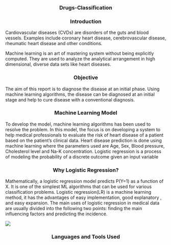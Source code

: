 <p align="center">
  <h3 align="center">Drugs-Classification</h3>
  
<p align="left">
  <h3 align="center">Introduction</h3>
<p>Cardiovascular diseases (CVDs) are disorders of the guts and blood vessels. 
Examples include coronary heart disease, cerebrovascular disease, rheumatic 
heart disease and other conditions.
 </p>
 <p>Machine learning is an art of mastering system without being explicitly computed. 
They are used to analyze the analytical arrangement in high dimensional, diverse 
data sets like heart diseases. </p>
<p align="left">
  <h3 align="center" color = "red">Objective</h3>
  <p>The aim of this report is to diagnose the 
disease at an initial phase. Using machine learning algorithms, the disease can be diagnosed at an initial stage and help to cure disease with a conventional diagnosis.
</p>
 <h3 align="center" color = "red">Machine Learning Model</h3>
 <p>To develop the model, machine learning algorithms has been used to resolve the 
problem. In this model, the focus is on developing a system to help medical 
professionals to evaluate the risk of heart disease of a patient based on the patient’s 
clinical data. Heart disease prediction is done using machine learning where the 
parameters used are Age, Sex, Blood pressure, Cholesterol level and Na-K 
concentration. Logistic regression is a process of modeling the probability of a 
discrete outcome given an input variable</p>
<h3 align="center" color = "red">Why Logistic Regression?</h3>
<p>Mathematically, a logistic regression model predicts P(Y=1) as a function of X. It is 
one of the simplest ML algorithms that can be used for various classification
problems. Logistic regression(LR) is a machine learning method, it has the 
advantages of easy implementation, good explanatory , and easy expansion. The 
main uses of logistic regression in medical data are usually divided into the 
following two points: finding the main influencing factors and predicting the 
incidence.
  </p>
  <p>
 <img src = "https://user-images.githubusercontent.com/72241737/150309000-5f26a8e9-1cc8-4abc-8b97-e1edb2eda174.png")>
  </p>
<p align="left">
  <h3 align="center">Languages and  Tools Used</h3>

